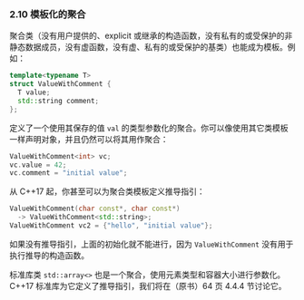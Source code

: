 ### 2.10    模板化的聚合

聚合类（没有用户提供的、explicit 或继承的构造函数，没有私有的或受保护的非静态数据成员，没有虚函数，没有虚、私有的或受保护的基类）也能成为模板。例如：

```c++
template<typename T>
struct ValueWithComment {
  T value;
  std::string comment;
};
```

定义了一个使用其保存的值 `val` 的类型参数化的聚合。你可以像使用其它类模板一样声明对象，并且仍然可以将其用作聚合：

```c++
ValueWithComment<int> vc;
vc.value = 42;
vc.comment = "initial value";
```

从 C++17 起，你甚至可以为聚合类模板定义推导指引：

```c++
ValueWithComment(char const*, char const*)
  -> ValueWithComment<std::string>;
ValueWithComment vc2 = {"hello", "initial value"};
```

如果没有推导指引，上面的初始化就不能进行，因为 `ValueWithComment` 没有用于执行推导的构造函数。

标准库类 `std::array<>` 也是一个聚合，使用元素类型和容器大小进行参数化。C++17 标准库为它定义了推导指引，我们将在（原书）64 页 4.4.4 节讨论它。
